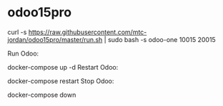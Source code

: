 # odoo15pro

curl -s https://raw.githubusercontent.com/mtc-jordan/odoo15pro/master/run.sh | sudo bash -s odoo-one 10015 20015

Run Odoo:

docker-compose up -d
Restart Odoo:

docker-compose restart
Stop Odoo:

docker-compose down
